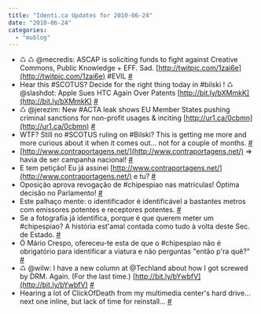 ```yaml
---
title: "Identi.ca Updates for 2010-06-24"
date: "2010-06-24"
categories: 
  - "mublog"
---
```


- ♺ ♺ @mecredis: ASCAP is soliciting funds to fight against Creative Commons, Public Knowledge + EFF. Sad. [http://twitpic.com/1zai6e](http://twitpic.com/1zai6e) #EVIL [#](http://identi.ca/notice/37805341)
- Hear this #SCOTUS? Decide for the right thing today in #bilski ! ♺ @slashdot: Apple Sues HTC Again Over Patents [http://bit.ly/bXMmkK](http://bit.ly/bXMmkK) [#](http://identi.ca/notice/37805707)
- ♺ @jerezim: New #ACTA leak shows EU Member States pushing criminal sanctions for non-profit usages & inciting [http://ur1.ca/0cbmn](http://ur1.ca/0cbmn) [#](http://identi.ca/notice/37848166)
- WTF? Still no #SCOTUS ruling on #Bilski? This is getting me more and more curious about it when it comes out... not for a couple of months. [#](http://identi.ca/notice/37900928)
- [http://www.contraportagens.net/](http://www.contraportagens.net/) => havia de ser campanha nacional! [#](http://identi.ca/notice/37912358)
- E tem petição! Eu já assinei [http://www.contraportagens.net/](http://www.contraportagens.net/) e tu? [#](http://identi.ca/notice/37912502)
- Oposição aprova revogação de #chipespiao nas matrículas! Óptima decisão no Parlamento! [#](http://identi.ca/notice/37912677)
- Este palhaço mente: o identificador é identificável a bastantes metros com emissores potentes e receptores potentes. [#](http://identi.ca/notice/37914174)
- Se a fotografia já identifica, porque é que querem meter um #chipespiao? A história est'amal contada como tudo à volta deste Sec. de Estado. [#](http://identi.ca/notice/37914320)
- Ó Mário Crespo, ofereceu-te esta de que o #chipespiao não é obrigatório para identificar a viatura e não perguntas "então p'ra quê?" [#](http://identi.ca/notice/37914596)
- ♺ @wilw: I have a new column at @Techland about how I got screwed by DRM. Again. (For the last time.) [http://bit.ly/bYwbfV](http://bit.ly/bYwbfV) [#](http://identi.ca/notice/37916265)
- Hearing a lot of ClickOfDeath from my multimedia center's hard drive... next one inline, but lack of time for reinstall... [#](http://identi.ca/notice/37923560)
